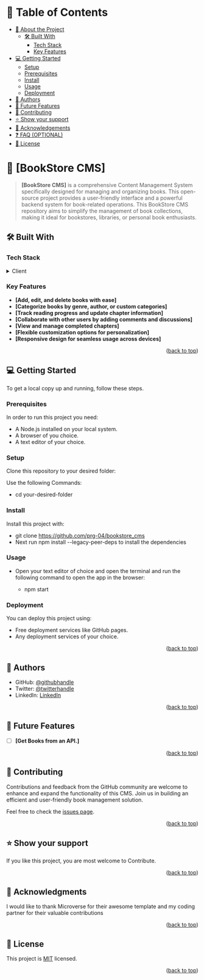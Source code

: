 # 📗 Table of Contents

- [📖 About the Project](#about-project)
  - [🛠 Built With](#built-with)
    - [Tech Stack](#tech-stack)
    - [Key Features](#key-features)
- [💻 Getting Started](#getting-started)
  - [Setup](#setup)
  - [Prerequisites](#prerequisites)
  - [Install](#install)
  - [Usage](#usage)
  - [Deployment](#triangular_flag_on_post-deployment)
- [👥 Authors](#authors)
- [🔭 Future Features](#future-features)
- [🤝 Contributing](#contributing)
- [⭐️ Show your support](#support)
- [🙏 Acknowledgements](#acknowledgements)
- [❓ FAQ (OPTIONAL)](#faq)
- [📝 License](#license)

# 📖 [BookStore CMS] <a name="about-project"></a>

> **[BookStore CMS]** is a comprehensive Content Management System specifically designed for managing and organizing books. This open-source project provides a user-friendly interface and a powerful backend system for book-related operations. This BookStore CMS repository aims to simplify the management of book collections, making it ideal for bookstores, libraries, or personal book enthusiasts.

## 🛠 Built With <a name="built-with"></a>

### Tech Stack <a name="tech-stack"></a>

<details>
  <summary>Client</summary>
  <ul>
    <li><a href="#">React</a></li>
    <li><a href="#">CSS</a></li>
  </ul>
</details>

### Key Features <a name="key-features"></a>

- **[Add, edit, and delete books with ease]**
- **[Categorize books by genre, author, or custom categories]**
- **[Track reading progress and update chapter information]**
- **[Collaborate with other users by adding comments and discussions]**
- **[View and manage completed chapters]**
- **[Flexible customization options for personalization]**
- **[Responsive design for seamless usage across devices]**

<p align="right">(<a href="#readme-top">back to top</a>)</p>

## 💻 Getting Started <a name="getting-started"></a>

To get a local copy up and running, follow these steps.

### Prerequisites

In order to run this project you need:

- A Node.js installed on your local system.
- A browser of you choice.
- A text editor of your choice.

### Setup

Clone this repository to your desired folder:

Use the following Commands:

- cd your-desired-folder

### Install

Install this project with:

- git clone https://github.com/prg-04/bookstore_cms
- Next run npm install --legacy-peer-deps to install the dependencies

### Usage

- Open your text editor of choice and open the terminal and run the following command to open the app in the browser:

  - npm start

### Deployment

You can deploy this project using:

- Free deployment services like GitHub pages.
- Any deployment services of your choice.

<p align="right">(<a href="#readme-top">back to top</a>)</p>

## 👥 Authors <a name="authors"></a>

- GitHub: [@githubhandle](https://github.com/prg-04)
- Twitter: [@twitterhandle](https://twitter.com/Evanso-044)
- LinkedIn: [LinkedIn](https://linkedin.com/in/Evanson-Karanja)

<p align="right">(<a href="#readme-top">back to top</a>)</p>

## 🔭 Future Features <a name="future-features"></a>

- [ ] **[Get Books from an API.]**

<p align="right">(<a href="#readme-top">back to top</a>)</p>

## 🤝 Contributing <a name="contributing"></a>

Contributions and feedback from the GitHub community are welcome to enhance and expand the functionality of this CMS. Join us in building an efficient and user-friendly book management solution.

Feel free to check the [issues page](http://github.com/prg-04/bookstore_cms/issues/).

<p align="right">(<a href="#readme-top">back to top</a>)</p>

## ⭐️ Show your support <a name="support"></a>

If you like this project, you are most welcome to Contribute.

<p align="right">(<a href="#readme-top">back to top</a>)</p>

## 🙏 Acknowledgments <a name="acknowledgements"></a>

I would like to thank Microverse for their awesome template and my coding partner for their valuable contributions

<p align="right">(<a href="#readme-top">back to top</a>)</p>

## 📝 License <a name="license"></a>

This project is [MIT](/LICENSE) licensed.

<p align="right">(<a href="#readme-top">back to top</a>)</p>
